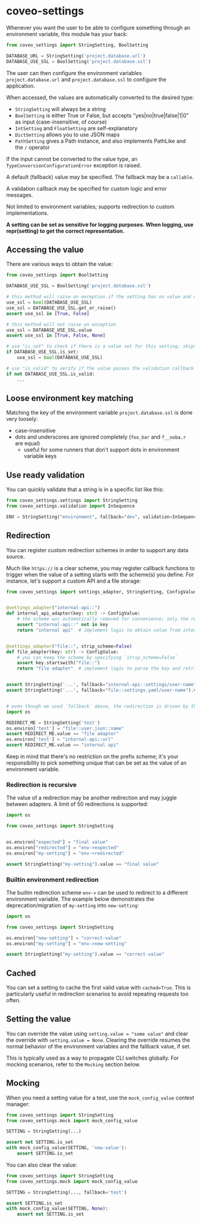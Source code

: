 # coveo-settings

Whenever you want the user to be able to configure something through an environment variable, this module has your back:

```python
from coveo_settings import StringSetting, BoolSetting

DATABASE_URL = StringSetting('project.database.url')
DATABASE_USE_SSL = BoolSetting('project.database.ssl')
```

The user can then configure the environment variables `project.database.url` and `project.database.ssl` to configure the application.

When accessed, the values are automatically converted to the desired type:

- `StringSetting` will always be a string
- `BoolSetting` is either True or False, but accepts "yes|no|true|false|1|0" as input (case-insensitive, of course)
- `IntSetting` and `FloatSetting` are self-explanatory
- `DictSetting` allows you to use JSON maps
- `PathSetting` gives a Path instance, and also implements PathLike and the `/` operator

If the input cannot be converted to the value type, an `TypeConversionConfigurationError` exception is raised.

A default (fallback) value may be specified. The fallback may be a `callable`.

A validation callback may be specified for custom logic and error messages.

Not limited to environment variables; supports redirection to custom implementations.

**A setting can be set as sensitive for logging purposes. When logging, use repr(setting) to get the correct representation.**



## Accessing the value

There are various ways to obtain the value:

```python
from coveo_settings import BoolSetting

DATABASE_USE_SSL = BoolSetting('project.database.ssl')

# this method will raise an exception if the setting has no value and no fallback
use_ssl = bool(DATABASE_USE_SSL)
use_ssl = DATABASE_USE_SSL.get_or_raise()
assert use_ssl in [True, False]

# this method will not raise an exception
use_ssl = DATABASE_USE_SSL.value
assert use_ssl in [True, False, None]

# use "is_set" to check if there is a value set for this setting; skips validation check
if DATABASE_USE_SSL.is_set:
    use_ssl = bool(DATABASE_USE_SSL)

# use "is_valid" to verify if the value passes the validation callback. implies is_set.
if not DATABASE_USE_SSL.is_valid:
    ...
```


## Loose environment key matching

Matching the key of the environment variable `project.database.ssl` is done very loosely:

- case-insensitive
- dots and underscores are ignored completely (`foo_bar` and `f__ooba.r` are equal)
    - useful for some runners that don't support dots in environment variable keys


## Use ready validation

You can quickly validate that a string is in a specific list like this:

```python
from coveo_settings.settings import StringSetting
from coveo_settings.validation import InSequence

ENV = StringSetting("environment", fallback="dev", validation=InSequence("prod", "staging", "dev"))
```


## Redirection

You can register custom redirection schemes in order to support any data source.

Much like `https://` is a clear scheme, you may register callback functions to trigger when the value of a setting
starts with the scheme(s) you define. For instance, let's support a custom API and a file storage:

```python
from coveo_settings import settings_adapter, StringSetting, ConfigValue


@settings_adapter("internal-api::")
def internal_api_adapter(key: str) -> ConfigValue:
    # the scheme was automatically removed for convenience; only the resource remains
    assert "internal-api::" not in key
    return "internal api"  # implement logic to obtain value from internal api


@settings_adapter("file::", strip_scheme=False)
def file_adapter(key: str) -> ConfigValue:
    # you can keep the scheme by specifying `strip_scheme=False`
    assert key.startswith("file::")
    return "file adapter"  # implement logic to parse the key and retrieve the setting value


assert StringSetting('...', fallback="internal-api::settings/user-name").value == "internal api"
assert StringSetting('...', fallback="file::settings.yaml/user-name").value == "file adapter"


# even though we used `fallback` above, the redirection is driven by the user:
import os

REDIRECT_ME = StringSetting('test')
os.environ['test'] = "file::user.json::name"
assert REDIRECT_ME.value == "file adapter"
os.environ['test'] = "internal-api::url"
assert REDIRECT_ME.value == "internal api"
```

Keep in mind that there's no restriction on the prefix scheme; it's your responsibility to pick something unique
that can be set as the value of an environment variable.


### Redirection is recursive

The value of a redirection may be another redirection and may juggle between adapters.
A limit of 50 redirections is supported:

```python
import os

from coveo_settings import StringSetting


os.environ["expected"] = "final value"
os.environ["redirected"] = "env->expected"
os.environ["my-setting"] = "env->redirected"

assert StringSetting("my-setting").value == "final value"
```

### Builtin environment redirection

The builtin redirection scheme `env->` can be used to redirect to a different environment variable.
The example below demonstrates the deprecation/migration of `my-setting` into `new-setting`:

```python
import os

from coveo_settings import StringSetting

os.environ["new-setting"] = "correct-value"
os.environ["my-setting"] = "env->new-setting"

assert StringSetting("my-setting").value == "correct-value"
```

## Cached

You can set a setting to cache the first valid value with `cached=True`.
This is particularly useful in redirection scenarios to avoid repeating requests too often.


## Setting the value

You can override the value using `setting.value = "some value"` and clear the override with `setting.value = None`.
Clearing the override resumes the normal behavior of the environment variables and the fallback value, if set.

This is typically used as a way to propagate CLI switches globally.
For mocking scenarios, refer to the `Mocking` section below.


## Mocking

When you need a setting value for a test, use the `mock_config_value` context manager:

```python
from coveo_settings import StringSetting
from coveo_settings.mock import mock_config_value

SETTING = StringSetting(...)

assert not SETTING.is_set
with mock_config_value(SETTING, 'new-value'):
    assert SETTING.is_set
```

You can also clear the value:

```python
from coveo_settings import StringSetting
from coveo_settings.mock import mock_config_value

SETTING = StringSetting(..., fallback='test')

assert SETTING.is_set
with mock_config_value(SETTING, None):
    assert not SETTING.is_set
```
